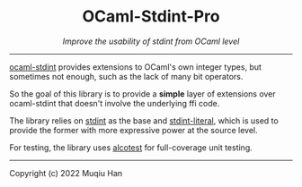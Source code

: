 <div align="center">

# OCaml-Stdint-Pro
*Improve the usability of stdint from OCaml level*

</div>

---

[ocaml-stdint](https://github.com/andrenth/ocaml-stdint) provides extensions to OCaml's own integer types, but sometimes not enough, such as the lack of many bit operators.

So the goal of this library is to provide a __simple__ layer of extensions over ocaml-stdint that doesn't involve the underlying ffi code.

The library relies on [stdint](https://github.com/andrenth/ocaml-stdint) as the base and [stdint-literal](https://github.com/Firobe/ocaml-stdint-literals), which is used to provide the former with more expressive power at the source level.

For testing, the library uses [alcotest](https://github.com/mirage/alcotest) for full-coverage unit testing.


---

Copyright (c) 2022 Muqiu Han